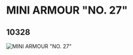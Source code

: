 # MINI ARMOUR "NO. 27"
## 10328
![MINI ARMOUR "NO. 27"](https://lc-www-live-s.legocdn.com/media/bricks/5/2/6021366.jpg)